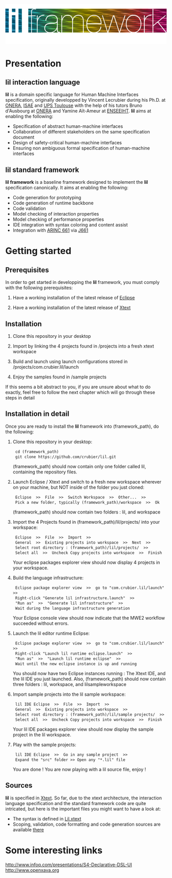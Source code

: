 <p align="center">
  <img src="docs/images/lilframework.png"/>
</p>

# Presentation

## lil interaction language

**lil** is a domain specific language for Human Machine Interfaces specification, originally developped by Vincent Lecrubier during his Ph.D. at [ONERA](http://www.onera.fr), [ISAE](http://www.isae.fr) and [UPS Toulouse](http://www.univ-tlse3.fr) with the help of his tutors Bruno d'Ausbourg at [ONERA](http://www.onera.fr) and Yamine Aït-Ameur at [ENSEEIHT](http://www.enseeiht.fr). **lil** aims at enabling the following:

- Specification of abstract human-machine interfaces
- Collaboration of different stakeholders on the same specification document
- Design of safety-critical human-machine interfaces
- Ensuring non ambiguous formal specification of human-machine interfaces

## lil standard framework

**lil framework** is a baseline framework designed to implement the **lil** specification canonically. It aims at enabling the following:

- Code generation for prototyping 
- Code generation of runtime backbone
- Code validation
- Model checking of interaction properties
- Model checking of performance properties
- IDE integration with syntax coloring and content assist
- Integration with [ARINC 661](http://en.wikipedia.org/wiki/ARINC_661) via [J661](http://j661.sourceforge.net)

# Getting started

## Prerequisites

In order to get started in developping the **lil** framework, you must comply with the following prerequisites:

1. Have a working installation of the latest release of [Eclipse](http://www.eclipse.org/)

2. Have a working installation of the latest release of [Xtext](http://www.eclipse.org/Xtext/) 

## Installation

1. Clone this repository in your desktop

2. Import by linking the 4 projects found in /projects into a fresh xtext workspace

3. Build and launch using launch configurations stored in /projects/com.crubier.lil/launch

4. Enjoy the samples found in /sample projects

If this seems a bit abstract to you, if you are unsure about what to do exactly, feel free to follow the next chapter which will go through these steps in detail

## Installation in detail

Once you are ready to install the **lil** framework into (framework_path), do the following:

1. Clone this repository in your desktop:

		cd (framework_path) 
		git clone https://github.com/crubier/lil.git
	
	(framework_path) should now contain only one folder called lil, containing the repository files.
	
2. Launch Eclipse / Xtext and switch to a fresh new workspace wherever on your machine, but NOT inside of the folder you just cloned:

		Eclipse  >>  File  >>  Switch Workspace  >>  Other...  >>
		Pick a new folder, typically (framework_path)/workspace  >>  Ok
	
	(framework_path) should now contain two folders : lil, and workspace
	
3. Import the 4 Projects found in (framework_path)/lil/projects/ into your workspace:

		Eclipse  >>  File  >>  Import  >> 
		General  >>  Existing projects into workspace  >>  Next  >>
		Select root directory : (framework_path)/lil/projects/  >> 
		Select all  >>  Uncheck Copy projects into workspace  >>  Finish
	
	Your eclipse packages explorer view should now display 4 projects in your workspace.
	
4. Build the language infrastructure:

		Eclipse package explorer view  >>  go to "com.crubier.lil/launch"  >>
		Right-click "Generate lil infrastructure.launch"  >> 
		"Run as"  >>  "Generate lil infrastructure"  >>
		Wait during the language infrastructure generation
	
	Your Eclipse console view should now indicate that the MWE2 workflow succeeded without errors.
	
5. Launch the lil editor runtime Eclipse:

		Eclipse package explorer view  >>  go to "com.crubier.lil/launch"  >>
		Right-click "Launch lil runtime eclipse.launch"  >>
		"Run as"  >>  "Launch lil runtime eclipse"  >>
		Wait until the new eclipse instance is up and running
	
	You should now have two Eclipse instances running : The Xtext IDE, and the lil IDE you just launched.
	Also, (framework_path) should now contain three folders : lil, workspace, and lilsampleworkspace
	
6. Import sample projects into the lil sample workspace:

		lil IDE Eclipse  >>  File  >>  Import  >>
		General  >>  Existing projects into workspace  >> 
		Select root directory : (framework_path)/lil/sample projects/  >> 
		Select all  >>  Uncheck Copy projects into workspace  >>  Finish
	
	Your lil IDE packages explorer view should now display the sample project in the lil workspace.
	
7. Play with the sample projects:

		lil IDE Eclipse  >>  Go in any sample project  >>
		Expand the "src" folder >> Open any "*.lil" file
	
	You are done ! You are now playing with a lil source file, enjoy !

## Sources

**lil** is specified in [Xtext](http://www.eclipse.org/Xtext/). So far, due to the xtext architecture, the interaction language specification and the standard framework code are quite intricated, but here is the important files you might want to have a look at:

- The syntax is defined in [Lil.xtext](projects/com.crubier.lil/src/com/crubier/lil/Lil.xtext)
- Scoping, validation, code formatting and code generation sources are available [there](projects/com.crubier.lil/src/com/crubier/lil/)

# Some interesting links

http://www.infoq.com/presentations/S4-Declarative-DSL-UI
http://www.openxava.org

